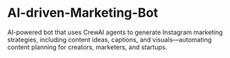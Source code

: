 # AI-driven-Marketing-Bot
AI-powered bot that uses CrewAI agents to generate Instagram marketing strategies, including content ideas, captions, and visuals—automating content planning for creators, marketers, and startups.
